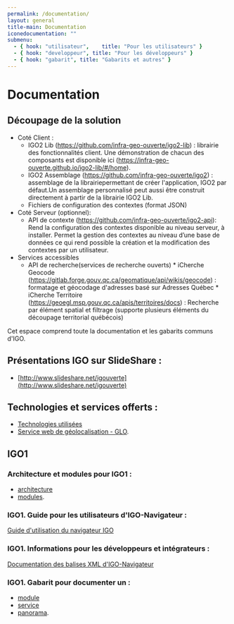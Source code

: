 ```yaml
---
permalink: /documentation/
layout: general
title-main: Documentation
iconedocumentation: ""
submenu:
  - { hook: "utilisateur",    title: "Pour les utilisateurs" }
  - { hook: "developpeur", title: "Pour les développeurs" }
  - { hook: "gabarit", title: "Gabarits et autres" }
---
```


# Documentation

## Découpage de la solution
* Coté Client :
  - IGO2 Lib (https://github.com/infra-geo-ouverte/igo2-lib) : librairie des fonctionnalités client. Une démonstration de chacun des composants est disponible ici (https://infra-geo-ouverte.github.io/igo2-lib/#/home).
  - IGO2 Assemblage (https://github.com/infra-geo-ouverte/igo2) : assemblage de la librairiepermettant de créer l'application, IGO2 par défaut.Un assemblage personnalisé peut aussi être construit directement à partir de la librairie IGO2 Lib.
  - Fichiers de configuration des contextes (format JSON)
* Coté Serveur (optionnel):
  - API de contexte (https://github.com/infra-geo-ouverte/igo2-api): Rend la configuration des contextes disponible au niveau serveur, à installer. Permet la gestion des contextes  au niveau d’une base de données ce qui rend possible la création et la modification des contextes par un utilisateur. 
* Services  accessibles  
  - API de recherche(services de recherche ouverts) 
        * iCherche Geocode (https://gitlab.forge.gouv.qc.ca/geomatique/api/wikis/geocode) : formatage et géocodage d'adresses basé sur Adresses Québec 
        *  iCherche Territoire (https://geoegl.msp.gouv.qc.ca/apis/territoires/docs) : Recherche par élément spatial et filtrage  (supporte plusieurs éléments du découpage territorial  québécois)  








Cet espace comprend toute la documentation et les gabarits communs d'IGO.


<a id="presentation"></a>
## Présentations IGO sur SlideShare : [<span class="octicon octicon-link"></span>](#presentation)
* [http://www.slideshare.net/igouverte](http://www.slideshare.net/igouverte)

## Technologies et services offerts :
* [Technologies utilisées](/documentation/techno)
* [Service web de géolocalisation - GLO](/documentation/glo).

## IGO1

### Architecture et modules pour IGO1 :
* [architecture](https://github.com/infra-geo-ouverte/igo/blob/master/doc/IGO-CIBLE-v2014_aveclogo.png)
* [modules](/documentation/module).

<a id="utilisateur"></a>
### IGO1. Guide pour les utilisateurs d'IGO-Navigateur : [<span class="octicon octicon-link"></span>](#utilisateur)
[Guide d'utilisation du navigateur IGO](https://github.com/infra-geo-ouverte/igo/blob/master/doc/guide/IGO_Navigateur_guide.docx)

<a id="developpeur"></a>
### IGO1. Informations pour les développeurs et intégrateurs : [<span class="octicon octicon-link"></span>](#developpeur)
[Documentation des balises XML d'IGO-Navigateur](https://github.com/infra-geo-ouverte/igo/blob/master/doc/xml/DocumentationXML.markdown)

<a id="gabarit"></a>
### IGO1. Gabarit pour documenter un : [<span class="octicon octicon-link"></span>](#gabarit)
* [module](/documentation/doc_module)
* [service](/documentation/doc_service)
* [panorama](/documentation/doc_panorama).
